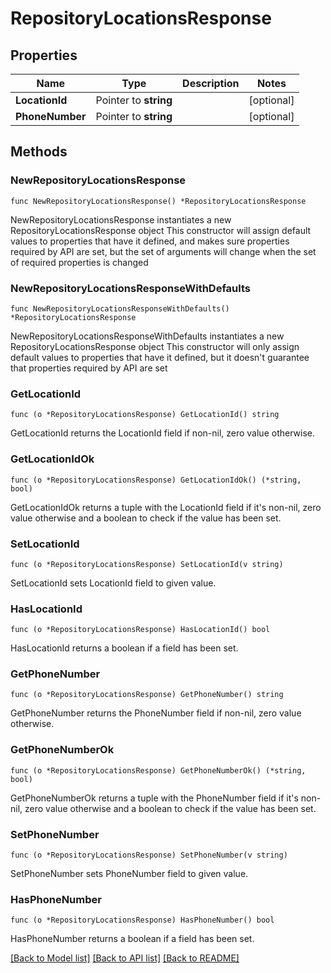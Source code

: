 # RepositoryLocationsResponse

## Properties

Name | Type | Description | Notes
------------ | ------------- | ------------- | -------------
**LocationId** | Pointer to **string** |  | [optional] 
**PhoneNumber** | Pointer to **string** |  | [optional] 

## Methods

### NewRepositoryLocationsResponse

`func NewRepositoryLocationsResponse() *RepositoryLocationsResponse`

NewRepositoryLocationsResponse instantiates a new RepositoryLocationsResponse object
This constructor will assign default values to properties that have it defined,
and makes sure properties required by API are set, but the set of arguments
will change when the set of required properties is changed

### NewRepositoryLocationsResponseWithDefaults

`func NewRepositoryLocationsResponseWithDefaults() *RepositoryLocationsResponse`

NewRepositoryLocationsResponseWithDefaults instantiates a new RepositoryLocationsResponse object
This constructor will only assign default values to properties that have it defined,
but it doesn't guarantee that properties required by API are set

### GetLocationId

`func (o *RepositoryLocationsResponse) GetLocationId() string`

GetLocationId returns the LocationId field if non-nil, zero value otherwise.

### GetLocationIdOk

`func (o *RepositoryLocationsResponse) GetLocationIdOk() (*string, bool)`

GetLocationIdOk returns a tuple with the LocationId field if it's non-nil, zero value otherwise
and a boolean to check if the value has been set.

### SetLocationId

`func (o *RepositoryLocationsResponse) SetLocationId(v string)`

SetLocationId sets LocationId field to given value.

### HasLocationId

`func (o *RepositoryLocationsResponse) HasLocationId() bool`

HasLocationId returns a boolean if a field has been set.

### GetPhoneNumber

`func (o *RepositoryLocationsResponse) GetPhoneNumber() string`

GetPhoneNumber returns the PhoneNumber field if non-nil, zero value otherwise.

### GetPhoneNumberOk

`func (o *RepositoryLocationsResponse) GetPhoneNumberOk() (*string, bool)`

GetPhoneNumberOk returns a tuple with the PhoneNumber field if it's non-nil, zero value otherwise
and a boolean to check if the value has been set.

### SetPhoneNumber

`func (o *RepositoryLocationsResponse) SetPhoneNumber(v string)`

SetPhoneNumber sets PhoneNumber field to given value.

### HasPhoneNumber

`func (o *RepositoryLocationsResponse) HasPhoneNumber() bool`

HasPhoneNumber returns a boolean if a field has been set.


[[Back to Model list]](../README.md#documentation-for-models) [[Back to API list]](../README.md#documentation-for-api-endpoints) [[Back to README]](../README.md)


